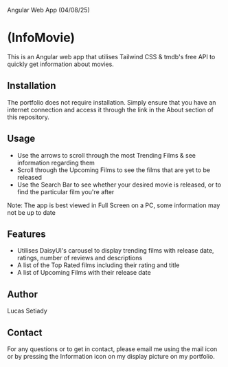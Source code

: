 Angular Web App (04/08/25)
# (InfoMovie)
This is an Angular web app that utilises Tailwind CSS & tmdb's free API to quickly get information about movies.

## Installation
The portfolio does not require installation. Simply ensure that you have an internet connection and access it through the link in the About section of this repository.

## Usage
- Use the arrows to scroll through the most Trending Films & see information regarding them
- Scroll through the Upcoming Films to see the films that are yet to be released
- Use the Search Bar to see whether your desired movie is released, or to find the particular film you're after

Note: The app is best viewed in Full Screen on a PC, some information may not be up to date

## Features
- Utilises DaisyUI's carousel to display trending films with release date, ratings, number of reviews and descriptions
- A list of the Top Rated films including their rating and title
- A list of Upcoming Films with their release date

## Author
Lucas Setiady   

## Contact
For any questions or to get in contact, please email me using the mail icon or by pressing the Information icon on my display picture on my portfolio. 
